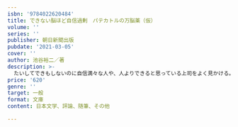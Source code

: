 ```yaml
---
isbn: '9784022620484'
title: できない脳ほど自信過剰　パテカトルの万脳薬（仮）
volume: ''
series: ''
publisher: 朝日新聞出版
pubdate: '2021-03-05'
cover: ''
author: 池谷裕二／著
description: >-
  たいしてできもしないのに自信満々な人や、人よりできると思っている上司をよく見かける。実は、脳はうぬぼれやすいのだという。毎朝100～200本の学術論文に目を通す人気脳研究者が脳と科学の最新知見をつづる。占い師しいたけ.さんとの対談も収録。
price: '620'
genre: ''
target: 一般
format: 文庫
content: 日本文学、評論、随筆、その他

---
```

